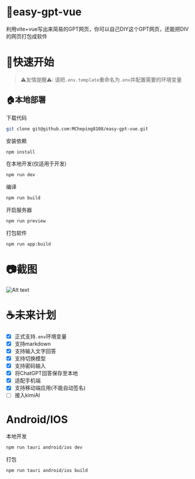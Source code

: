 # 🌟easy-gpt-vue
利用vite+vue写出来简易的GPT网页，你可以自己DIY这个GPT网页，还能把DIV的网页打包成软件

# 🚀快速开始
> ⚠友情提醒⚠: 请把`.env.template`重命名为`.env`并配置需要的环境变量
## 🏠本地部署
下载代码
```bash
git clone git@github.com:MCheping8108/easy-gpt-vue.git
```

安装依赖
```bash
npm install
```

在本地开发(仅适用于开发)
```bash
npm run dev
```

编译
```bash
npm run build
```

开启服务器
```bash
npm run preview
```

打包软件
```bash
npm run app:build
```

# 📷截图
![Alt text](./docs/images/image3.png)

# ☕未来计划
- [x] 正式支持`.env`环境变量
- [x] 支持markdown
- [x] 支持输入文字回答
- [x] 支持切换模型
- [x] 支持密码输入
- [x] 将ChatGPT回答保存至本地
- [x] 适配手机端
- [x] 支持移动端应用(不能自动签名)
- [ ] 接入kimiAI

# Android/IOS

本地开发
```bash
npm run tauri android/ios dev
```

打包
```bash
npm run tauri android/ios build
```
